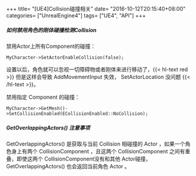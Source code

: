 +++
title= "[UE4]Collision碰撞相关"
date= "2016-10-12T20:15:40+08:00"
categories= ["UnrealEngine4"]
tags= ["UE4", "API"]
+++



##### 如何禁用角色的刚体碰撞检测Collision

禁用Actor上所有Component的碰撞：

    MyCharacter->SetActorEnableCollision(false);

设置以后，角色就可以忽视一切障碍物或者刚体来进行移动了，{{< hl-text red >}} 但是这样会导致 AddMovementInput 失效， SetActorLocation 没问题 {{< /hl-text >}}。

禁用指定 Component 的碰撞：

    MyCharacter->GetMesh()->SetCollisionEnabled(ECollisionEnabled::NoCollision);

##### GetOverlappingActors() 注意事项

GetOverlappingActors() 是获取与当前 Collision 相碰撞的 Actor ，如果一个角色身上有两个 CollisionComponent ，且这两个 CollisionComponent 之间有重叠，即使这两个 CollisionComponent没有和其他 Actor碰撞， GetOverlappingActors() 也会返回当前角色 Actor 。
